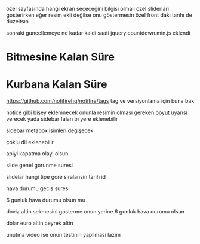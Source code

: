 özel sayfasında hangi ekran seçeceğini bilgisi olmalı 
özel sliderları gosterirken eğer resim ekli değilse onu göstermesin 
özel front dakı tarıhı de duzeltsın

sonraki guncellemeye ne kadar kaldi saati jquery.countdown.min.js eklendi 
    <div class="col-md-6"> 
    <h1 class="title"><b>Bitmesine Kalan Süre</b></h1>
    <div class="countdown" id="normal-countdown" data-date="2021/04/10"></div>
</div>
    <div class="col-md-6"> 
    <h1 class="title"><b>Kurbana Kalan Süre</b></h1>
    <div class="countdown" id="kurban-countdown" data-date="2021/07/19"></div>
</div>
</div>


<script>
(function ($) {
"use strict";
//NORMAL TIMES COUNTDOWN
if(isExists('#normal-countdown')){
var date = $('#normal-countdown').data('date');
$('#normal-countdown').countdown(date, function(event) {
  var $this = $(this).html(event.strftime(''
    + '<div class="time-sec"><h3 class="main-time">%D</h3> <span>Gün</span></div>'
    + '<div class="time-sec"><h3 class="main-time">%H</h3> <span>Saat</span></div>'
    + '<div class="time-sec"><h3 class="main-time">%M</h3> <span>Dakika</span></div>'
    + '<div class="time-sec"><h3 class="main-time">%S</h3> <span>Saniye</span></div>'));
});
}

if(isExists('#kurban-countdown')){
var date = $('#kurban-countdown').data('date');
$('#kurban-countdown').countdown(date, function(event) {
  var $this = $(this).html(event.strftime(''
    + '<div class="time-sec"><h3 class="main-time">%D</h3> <span>Gün</span></div>'
    + '<div class="time-sec"><h3 class="main-time">%H</h3> <span>Saat</span></div>'
    + '<div class="time-sec"><h3 class="main-time">%M</h3> <span>Dakika</span></div>'
    + '<div class="time-sec"><h3 class="main-time">%S</h3> <span>Saniye</span></div>'));
});
}


})(jQuery);

api key değişecek hakkında kısmına gmail adresi yazılacak 


function isExists(elem){
	if ($(elem).length > 0) { 
		return true;
	}
	return false;
}

</script>

https://github.com/notifirehq/notifire/tags  tag ve versiyonlama için buna bak 

notice gibi bişey eklemnecek onunla resimin olması gereken boyut uyarısı verecek yada sidebar falan bı yere eklenebilir 

sidebar metabox isimleri değişecek 

çoklu dil eklenebilir 

apiyi kapatma olayi olsun 

slide genel gorunme suresi 

slidelar hangi tipe gore siralansin tarih id 

hava durumu gecis suresi 

6 gunluk hava durumu olsun mu 

doviz altin sekmesini gosterme onun yerine 6 gunluk hava durumu olsun 

dolar 
euro
altin
ceyrek altin


unutma video ise onun testinin yapilmasi lazim 

